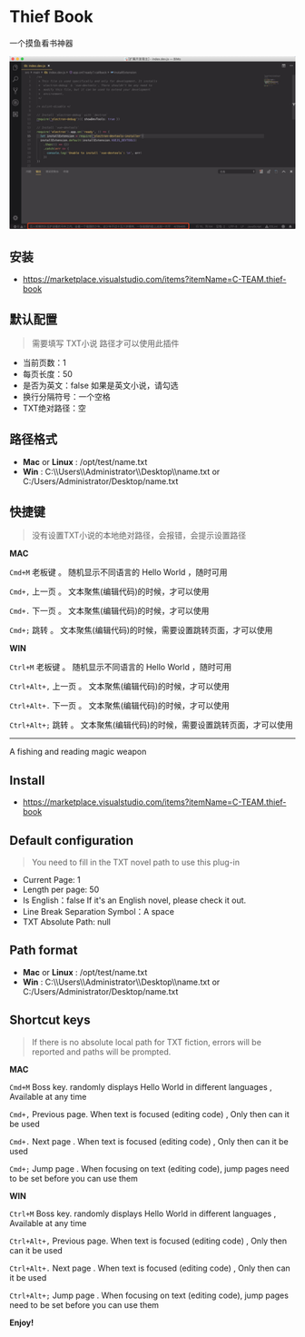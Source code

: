 # Thief Book

一个摸鱼看书神器

![](./images/1.png)

## 安装

- https://marketplace.visualstudio.com/items?itemName=C-TEAM.thief-book

## 默认配置

> 需要填写 TXT小说 路径才可以使用此插件

- 当前页数：1
- 每页长度：50
- 是否为英文：false 如果是英文小说，请勾选
- 换行分隔符号：一个空格 
- TXT绝对路径：空

## 路径格式

- **Mac** or **Linux** : /opt/test/name.txt
- **Win** : C:\\\Users\\\Administrator\\\Desktop\\\name.txt or C:/Users/Administrator/Desktop/name.txt

## 快捷键

> 没有设置TXT小说的本地绝对路径，会报错，会提示设置路径

**MAC**

`Cmd+M` 老板键 。 随机显示不同语言的 Hello World ，随时可用

`Cmd+,` 上一页 。 文本聚焦(编辑代码)的时候，才可以使用

`Cmd+.` 下一页 。 文本聚焦(编辑代码)的时候，才可以使用

`Cmd+;` 跳转 。 文本聚焦(编辑代码)的时候，需要设置跳转页面，才可以使用

**WIN**

`Ctrl+M` 老板键 。 随机显示不同语言的 Hello World ，随时可用

`Ctrl+Alt+,` 上一页 。 文本聚焦(编辑代码)的时候，才可以使用

`Ctrl+Alt+.` 下一页 。 文本聚焦(编辑代码)的时候，才可以使用

`Ctrl+Alt+;` 跳转 。 文本聚焦(编辑代码)的时候，需要设置跳转页面，才可以使用

---

A fishing and reading magic weapon

## Install

- https://marketplace.visualstudio.com/items?itemName=C-TEAM.thief-book

## Default configuration

> You need to fill in the TXT novel path to use this plug-in

- Current Page: 1
- Length per page: 50
- Is English：false  If it's an English novel, please check it out.
- Line Break Separation Symbol：A space
- TXT Absolute Path: null

## Path format

- **Mac** or **Linux** : /opt/test/name.txt
- **Win** : C:\\\Users\\\Administrator\\\Desktop\\\name.txt or C:/Users/Administrator/Desktop/name.txt

## Shortcut keys

> If there is no absolute local path for TXT fiction, errors will be reported and paths will be prompted.

**MAC**

`Cmd+M` Boss key. randomly displays Hello World in different languages , Available at any time

`Cmd+,` Previous page. When text is focused (editing code) , Only then can it be used

`Cmd+.` Next page . When text is focused (editing code) , Only then can it be used

`Cmd+;` Jump page . When focusing on text (editing code), jump pages need to be set before you can use them

**WIN**

`Ctrl+M` Boss key. randomly displays Hello World in different languages , Available at any time

`Ctrl+Alt+,` Previous page. When text is focused (editing code) , Only then can it be used

`Ctrl+Alt+.` Next page . When text is focused (editing code) , Only then can it be used

`Ctrl+Alt+;` Jump page . When focusing on text (editing code), jump pages need to be set before you can use them

**Enjoy!**